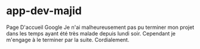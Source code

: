 # app-dev-majid
Page D'accueil Google
Je n'ai malheureusement pas pu terminer mon projet dans les temps ayant été très malade depuis lundi soir. Cependant je m'engage à le terminer par la suite.
Cordialement.
